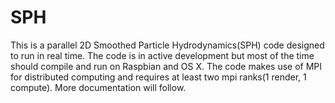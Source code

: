 SPH
===

This is a parallel 2D Smoothed Particle Hydrodynamics(SPH) code designed to run in real time. The code is in active development but most of the time should compile and run on Raspbian and OS X. The code makes use of MPI for distributed computing and requires at least two mpi ranks(1 render, 1 compute). More documentation will follow.
